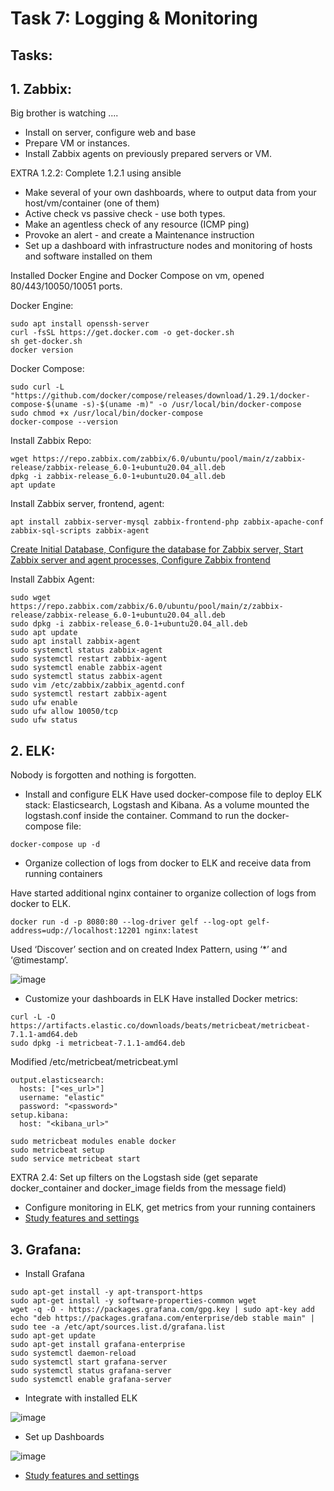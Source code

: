 # Task 7: Logging & Monitoring

## Tasks:

## 1. Zabbix:
Big brother is watching  ....
- Install on server, configure web and base
- Prepare VM or instances. 
- Install Zabbix agents on previously prepared servers or VM.

EXTRA 1.2.2: Complete 1.2.1 using ansible

- Make several of your own dashboards, where to output data from your host/vm/container (one of them)
- Active check vs passive check - use both types.
- Make an agentless check of any resource (ICMP ping)
- Provoke an alert - and create a Maintenance instruction
- Set up a dashboard with infrastructure nodes and monitoring of hosts and software installed on them

Installed Docker Engine and Docker Compose on vm, opened 80/443/10050/10051 ports.

Docker Engine:

```
sudo apt install openssh-server
curl -fsSL https://get.docker.com -o get-docker.sh
sh get-docker.sh
docker version
```

Docker Compose:

```
sudo curl -L "https://github.com/docker/compose/releases/download/1.29.1/docker-compose-$(uname -s)-$(uname -m)" -o /usr/local/bin/docker-compose
sudo chmod +x /usr/local/bin/docker-compose
docker-compose --version
```
Install Zabbix Repo:
```
wget https://repo.zabbix.com/zabbix/6.0/ubuntu/pool/main/z/zabbix-release/zabbix-release_6.0-1+ubuntu20.04_all.deb
dpkg -i zabbix-release_6.0-1+ubuntu20.04_all.deb
apt update
```
Install Zabbix server, frontend, agent: 
```
apt install zabbix-server-mysql zabbix-frontend-php zabbix-apache-conf zabbix-sql-scripts zabbix-agent
```
[Create Initial Database, Configure the database for Zabbix server, Start Zabbix server and agent processes, Configure Zabbix frontend](https://www.zabbix.com/download?zabbix=6.0&os_distribution=ubuntu&os_version=20.04_focal&db=mysql&ws=apache)

Install Zabbix Agent:
```
sudo wget https://repo.zabbix.com/zabbix/6.0/ubuntu/pool/main/z/zabbix-release/zabbix-release_6.0-1+ubuntu20.04_all.deb
sudo dpkg -i zabbix-release_6.0-1+ubuntu20.04_all.deb
sudo apt update
sudo apt install zabbix-agent
sudo systemctl status zabbix-agent
sudo systemctl restart zabbix-agent
sudo systemctl enable zabbix-agent
sudo systemctl status zabbix-agent
sudo vim /etc/zabbix/zabbix_agentd.conf
sudo systemctl restart zabbix-agent
sudo ufw enable
sudo ufw allow 10050/tcp
sudo ufw status
```


## 2. ELK:
Nobody is forgotten and nothing is forgotten.
- Install and configure ELK
Have used docker-compose file to deploy ELK stack: Elasticsearch, Logstash and Kibana. As a volume mounted the logstash.conf inside the container.
Command to run the docker-compose file:
```
docker-compose up -d
```

- Organize collection of logs from docker to ELK and receive data from running containers

Have started additional nginx container to organize collection of logs from docker to ELK. 

```
docker run -d -p 8080:80 --log-driver gelf --log-opt gelf-address=udp://localhost:12201 nginx:latest
```

Used ‘Discover’ section and on created Index Pattern, using ‘*’ and ‘@timestamp’.

![image](https://user-images.githubusercontent.com/85607071/159227133-a9a156bf-cc95-40a5-9067-f1595c7e4aee.png)

- Customize your dashboards in ELK
Have installed Docker metrics:
```
curl -L -O https://artifacts.elastic.co/downloads/beats/metricbeat/metricbeat-7.1.1-amd64.deb
sudo dpkg -i metricbeat-7.1.1-amd64.deb
```

Modified /etc/metricbeat/metricbeat.yml
```
output.elasticsearch:
  hosts: ["<es_url>"]
  username: "elastic"
  password: "<password>"
setup.kibana:
  host: "<kibana_url>"
```

```
sudo metricbeat modules enable docker
sudo metricbeat setup
sudo service metricbeat start
```

EXTRA 2.4: Set up filters on the Logstash side (get separate docker_container and docker_image fields from the message field)

- Configure monitoring in ELK, get metrics from your running containers
- [Study features and settings](https://www.elastic.co/elastic-stack/features)

## 3. Grafana:
- Install Grafana
```
sudo apt-get install -y apt-transport-https
sudo apt-get install -y software-properties-common wget
wget -q -O - https://packages.grafana.com/gpg.key | sudo apt-key add 
echo "deb https://packages.grafana.com/enterprise/deb stable main" | sudo tee -a /etc/apt/sources.list.d/grafana.list
sudo apt-get update
sudo apt-get install grafana-enterprise
sudo systemctl daemon-reload
sudo systemctl start grafana-server
sudo systemctl status grafana-server
sudo systemctl enable grafana-server
```
- Integrate with installed ELK

![image](https://user-images.githubusercontent.com/85607071/159247123-4fcfc0e2-6422-44f4-b31a-bb1d26913c59.png)

- Set up Dashboards

![image](https://user-images.githubusercontent.com/85607071/159233152-71c912f2-4684-46e8-819d-52e248b4d443.png)


- [Study features and settings](https://www.plesk.com/blog/various/grafana-monitoring-solution/)
